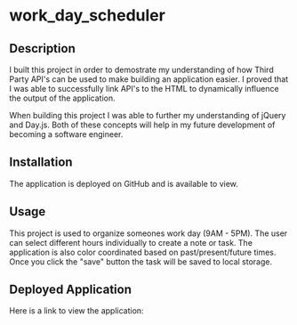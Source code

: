 # work_day_scheduler

## Description

I built this project in order to demostrate my understanding of how Third Party API's can be used to make building an application easier. I proved that I was able to successfully link API's to the HTML to dynamically influence the output of the application. 

When building this project I was able to further my understanding of jQuery and Day.js. Both of these concepts will help in my future development of becoming a software engineer. 

## Installation

The application is deployed on GitHub and is available to view.

## Usage

This project is used to organize someones work day (9AM - 5PM). The user can select different hours individually to create a note or task. The application is also color coordinated based on past/present/future times. Once you click the "save" button the task will be saved to local storage. 

## Deployed Application

Here is a link to view the application: 
